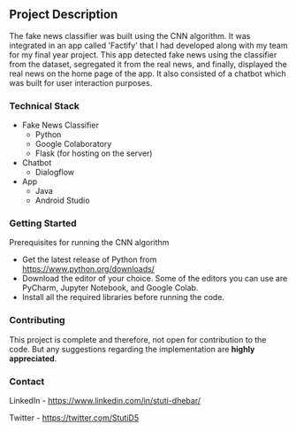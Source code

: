 ## Project Description

The fake news classifier was built using the CNN algorithm. It was integrated in an app called 'Factify' that I had developed along with my team for my final year project. This app detected fake news using the classifier from the dataset, segregated it from the real news, and finally, displayed the real news on the home page of the app. It also consisted of a chatbot which was built for user interaction purposes. 

### Technical Stack

* Fake News Classifier
    * Python
    * Google Colaboratory 
    * Flask (for hosting on the server)  
* Chatbot
    * Dialogflow 
* App
    * Java 
    * Android Studio 

### Getting Started

Prerequisites for running the CNN algorithm

* Get the latest release of Python from https://www.python.org/downloads/
* Download the editor of your choice. Some of the editors you can use are PyCharm, Jupyter Notebook, and Google Colab. 
* Install all the required libraries before running the code. 

### Contributing

This project is complete and therefore, not open for contribution to the code. But any suggestions regarding the implementation are **highly appreciated**. 

### Contact

LinkedIn - https://www.linkedin.com/in/stuti-dhebar/

Twitter - https://twitter.com/StutiD5

